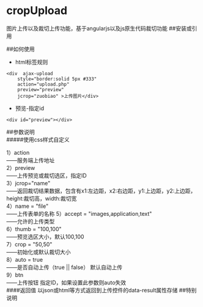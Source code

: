# cropUpload
图片上传以及裁切上传功能，基于angularjs以及js原生代码裁切功能
##安装或引用
<script src="//cdn.bootcss.com/angular.js/1.4.9/angular.js"></script>
<script src="js/image.crop.js"></script>
##如何使用
* html标签规则
```
<div  ajax-upload                     
    style="border:solid 5px #333"    
    action="upload.php" 
    preview="preview" 
    jcrop="zuobiao" >上传图片</div>
```    
* 预览-指定id
```
<div id="preview"></div>
```
##参数说明   
#####使用css样式自定义
>
1）action  
——服务端上传地址  
2）preview    
——上传预览或裁切选区，指定ID   
3）jcrop="name"  
——返回裁切结果数据，包含有x1:左边距，x2:右边距，y1:上边距，y2:上边距，height:裁切高，width:裁切宽  
4）name = "file"  
——上传表单的名称
5）accept = "images,application,text"  
——允许的上传类型    
6）thumb = "100,100"  
——预览选区大小，默认100,100  
7）crop = "50,50"  
——初始化或默认裁切大小  
8）auto = true  
——是否自动上传（true || false）  默认自动上传  
9）btn  
——上传按钮 指定ID，如果设置此参数则auto失效  
####返回值
以json或html等方式返回到上传控件的data-result属性存储
##特别说明
